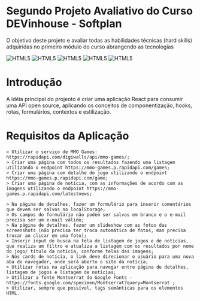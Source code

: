 # Segundo Projeto Avaliativo do Curso DEVinhouse - Softplan

O objetivo deste projeto e avaliar todas as habilidades técnicas (hard skills) adquiridas no primeiro módulo do curso abrangendo as tecnologias 

![HTML5](https://img.shields.io/badge/HTML5-E34F26?style=for-the-badge&logo=html5&logoColor=white)
![HTML5](https://img.shields.io/badge/CSS3-1572B6?style=for-the-badge&logo=css3&logoColor=white)
![HTML5](https://img.shields.io/badge/JavaScript-F7DF1E?style=for-the-badge&logo=javascript&logoColor=black)
![HTML5](https://img.shields.io/badge/Node.js-43853D?style=for-the-badge&logo=node.js&logoColor=white)
![HTML5](https://img.shields.io/badge/React-20232A?style=for-the-badge&logo=react&logoColor=61DAFB)


# Introdução

A idéia principal do projeoto é criar uma aplicação React para consumir uma API open source, aplicando os conceitos de componentização, hooks, rotas, formulários, contextos e estilização.

# Requisitos da Aplicação

    > Utilizar o serviço de MMO Games: https://rapidapi.com/digiwalls/api/mmo-games/;
    > Criar uma página com todos os resultados fazendo uma listagem utilizando o endpoint https://mmo-games.p.rapidapi.com/games;
    > Criar uma página com detalhe do jogo utilizando o endpoint https://mmo-games.p.rapidapi.com/game;
    > Criar uma página de notícia, com as informações de acordo com as imagens utilizando o endpoint https://mmo-games.p.rapidapi.com/latestnews;

    > Na página de detalhes, fazer um formulário para inserir comentários que devem ser salvos no localStorage;
    > Os campos do formulário não podem ser salvos em branco e o e-mail precisa ser um e-mail válido;
    > Na página de detalhes, fazer um slideshow com as fotos das screenshots (não precisa ter troca automática de fotos, mas precisa trocar ao clicar em uma foto);
    > Inserir input de busca na tela de listagem de jogos e de notícias, que realiza um filtro e atualiza a listagem com os resultados por nome do jogo/ título da notícia, conforme telas das imagens;
    > Nos cards de notícia, o link deve direcionar o usuário para uma nova aba do navegador, onde será aberto o site da notícia;
    > Utilizar rotas na aplicação para navegar entre página de detalhes, listagem de jogos e listagem de notícias;
    > Utilizar a fonte Montserrat do Google Fonts - https://fonts.google.com/specimen/Montserrat?query=Montserrat ;
    > Utilizar, sempre que possível, tags semânticas para os elementos HTML.